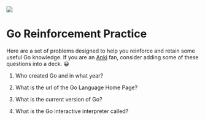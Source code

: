 <img src="https://raw.githubusercontent.com/rtoal/polyglot/master/docs/resources/go-logo-64.png">

# Go Reinforcement Practice

Here are a set of problems designed to help you reinforce and retain some useful Go knowledge. If you are an [Anki](https://apps.ankiweb.net/) fan, consider adding some of these questions into a deck. 😀

1. Who created Go and in what year?

1. What is the url of the Go Language Home Page?

1. What is the current version of Go?

1. What is the Go interactive interpreter called?
